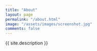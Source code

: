 ```yaml
---
title: "About"
layout: page
permalink: "/about.html"
image: "/assets/images/screenshot.jpg"
comments: false
---
```


{{ site.description }}
